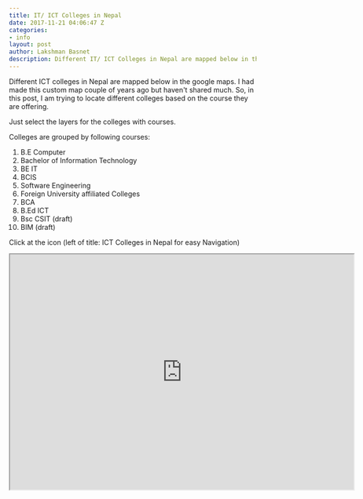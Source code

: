 ```yaml
---
title: IT/ ICT Colleges in Nepal
date: 2017-11-21 04:06:47 Z
categories:
- info
layout: post
author: Lakshman Basnet
description: Different IT/ ICT Colleges in Nepal are mapped below in the google maps. Computer Engineering, BCA, Bsc CSIT, Software Engineering, BIM etc.
---
```


Different ICT  colleges in Nepal are mapped below in the google maps. I had made this custom map couple of years ago but haven't shared much. So, in this post, I am trying to locate different colleges based on the course they are offering.

Just select the layers for the colleges with courses.

Colleges are grouped by following courses:

 1. B.E Computer
 2. Bachelor of Information Technology
 3. BE IT
 4. BCIS
 5. Software Engineering
 6. Foreign University affiliated Colleges
 7. BCA
 8. B.Ed ICT
 9. Bsc CSIT (draft)
 10. BIM (draft)

 Click at the icon (left of title: ICT Colleges in Nepal for easy Navigation)

<iframe src="https://www.google.com/maps/d/u/0/embed?mid=11t_JCJi2dfRlBU298vggHWtXunA" width="700" height="480"></iframe>